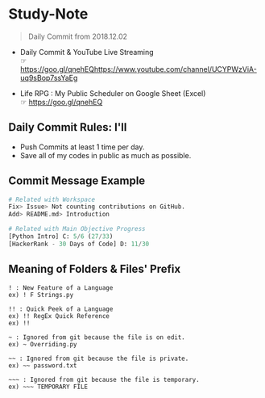 # Study-Note
> Daily Commit from 2018.12.02

* Daily Commit & YouTube Live Streaming\
☞ https://goo.gl/qnehEQhttps://www.youtube.com/channel/UCYPWzViA-uq9sBop7ssYaEg

* Life RPG : My Public Scheduler on Google Sheet (Excel)\
☞ https://goo.gl/qnehEQ



## Daily Commit Rules: I'll

* Push Commits at least 1 time per day.
* Save all of my codes in public as much as possible.


## Commit Message Example

```Python
# Related with Workspace
Fix> Issue> Not counting contributions on GitHub.
Add> README.md> Introduction

# Related with Main Objective Progress
[Python Intro] C: 5/6 (27/33)
[HackerRank - 30 Days of Code] D: 11/30
```

## Meaning of Folders & Files' Prefix
```
! : New Feature of a Language
ex) ! F Strings.py

!! : Quick Peek of a Language
ex) !! RegEx Quick Reference
ex) !! 

~ : Ignored from git because the file is on edit.
ex) ~ Overriding.py

~~ : Ignored from git because the file is private.
ex) ~~ password.txt

~~~ : Ignored from git because the file is temporary.
ex) ~~~ TEMPORARY FILE

```